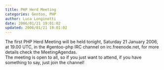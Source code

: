```yaml
---
title: PHP Herd Meeting
categories: Gentoo, PHP
author: Luca Longinotti
date: 2006/01/21 19:01:02
updated: 2006/01/21 19:01:02
---
```

The first PHP Herd Meeting will be held tonight, Saturday 21 January 2006, at 19.00 UTC, in the #gentoo-php IRC
channel on irc.freenode.net, for more details check the MeetingAgendas.  
The meeting is open to all, so if you just want to attend, if you have something to say, just join the channel!

